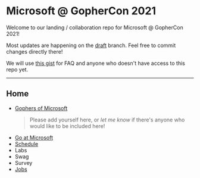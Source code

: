 # Microsoft @ GopherCon 2021

Welcome to our landing / collaboration repo for Microsoft @ GopherCon 2021!

Most updates are happening on the [draft](./tree/draft) branch. Feel free to commit changes directly there!

We will use [this gist](https://gist.github.com/asw101/cc31cf8d03e68bd45db172788cff015b) for FAQ and anyone who doesn't have access to this repo yet.

---

## Home

- [Gophers of Microsoft](gophers.md)  
  > Please add yourself here, or _let me know_ if there's anyone who would like to be included here!
- [Go at Microsoft](go-at-microsoft.md)
- [Schedule](schedule.md)
- Labs
- Swag
- Survey
- [Jobs](jobs.md)
